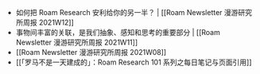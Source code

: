 - 如何把 Roam Research 安利给你的另一半？ | [[Roam Newsletter 漫游研究所周报 2021W12]]
- 事物间丰富的关联，是我们抽象、感知和思考的重要部分 | [[Roam Newsletter 漫游研究所周报 2021W11]]
- [[Roam Newsletter 漫游研究所周报 2021W08]]
- [[「罗马不是一天建成的」：Roam Research 101 系列之每日笔记与页面引用]]
